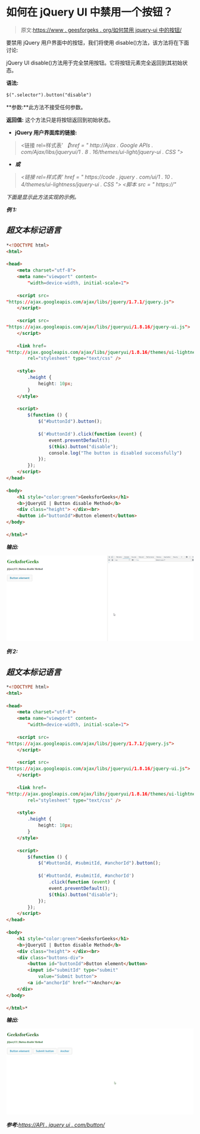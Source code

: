 # 如何在 jQuery UI 中禁用一个按钮？

> 原文:[https://www . geesforgeks . org/如何禁用 jquery-ui 中的按钮/](https://www.geeksforgeeks.org/how-to-disable-a-button-in-jquery-ui/)

要禁用 jQuery 用户界面中的按钮，我们将使用 disable()方法，该方法将在下面讨论:

jQuery UI disable()方法用于完全禁用按钮。它将按钮元素完全返回到其初始状态。

**语法:**

```html
$(".selector").button("disable")
```

**参数:**此方法不接受任何参数。

**返回值:** 这个方法只是将按钮返回到初始状态。

*   **jQuery 用户界面库的链接:**

> <链接 rel=样式表’
> *【href = " http://Ajax . Google APIs . com/Ajax/libs/jqueryui/1 . 8 . 16/themes/ui-light/jquery-ui . CSS ">*

*   ***或***

> *<链接 rel=样式表’
> *href = " https://code . jquery . com/ui/1 . 10 . 4/themes/ui-lightness/jquery-ui . CSS ">
> <脚本 src = " https://"**

*下面是显示此方法实现的示例。*

***例 1:***

## *超文本标记语言*

```html
*<!DOCTYPE html> 
<html> 

<head> 
    <meta charset="utf-8"> 
    <meta name="viewport" content= 
        "width=device-width, initial-scale=1">  

    <script src= 
"https://ajax.googleapis.com/ajax/libs/jquery/1.7.1/jquery.js"> 
    </script> 

    <script src= 
"https://ajax.googleapis.com/ajax/libs/jqueryui/1.8.16/jquery-ui.js"> 
    </script> 

    <link href= 
"http://ajax.googleapis.com/ajax/libs/jqueryui/1.8.16/themes/ui-lightness/jquery-ui.css"
        rel="stylesheet" type="text/css" /> 

    <style> 
        .height { 
            height: 10px; 
        } 
    </style> 

    <script> 
        $(function () { 
            $("#buttonId").button();

            $('#buttonId').click(function (event) { 
                event.preventDefault(); 
                $(this).button("disable"); 
                console.log("The button is disabled successfully")
            }); 
        }); 
    </script> 
</head> 

<body> 
    <h1 style="color:green">GeeksforGeeks</h1> 
    <b>jQueryUI | Button disable Method</b> 
    <div class="height"> </div><br> 
    <button id="buttonId">Button element</button> 
</body> 

</html>*
```

***输出:***

*![](img/58e449b6e5a3d9605fc66d0e0b105ffd.png)*

***例 2:***

## *超文本标记语言*

```html
*<!DOCTYPE html> 
<html> 

<head> 
    <meta charset="utf-8"> 
    <meta name="viewport" content= 
        "width=device-width, initial-scale=1"> 

    <script src= 
"https://ajax.googleapis.com/ajax/libs/jquery/1.7.1/jquery.js"> 
    </script> 

    <script src= 
"https://ajax.googleapis.com/ajax/libs/jqueryui/1.8.16/jquery-ui.js"> 
    </script> 

    <link href= 
"http://ajax.googleapis.com/ajax/libs/jqueryui/1.8.16/themes/ui-lightness/jquery-ui.css"
        rel="stylesheet" type="text/css" /> 

    <style> 
        .height { 
            height: 10px; 
        } 
    </style> 

    <script> 
        $(function () { 
            $("#buttonId, #submitId, #anchorId").button();

            $('#buttonId, #submitId, #anchorId')
                .click(function (event) { 
                event.preventDefault(); 
                $(this).button("disable"); 
            }); 
        }); 
    </script> 
</head> 

<body> 
    <h1 style="color:green">GeeksforGeeks</h1> 
    <b>jQueryUI | Button disable Method</b> 
    <div class="height"> </div><br> 
    <div class="buttons-div"> 
        <button id="buttonId">Button element</button> 
        <input id="submitId" type="submit" 
            value="Submit button"> 
        <a id="anchorId" href="">Anchor</a> 
    </div> 
</body> 

</html>*
```

***输出:***

*![](img/ac4f43063e46ac25432bbbf1dbc64022.png)*

***参考:**[https://API . jquery ui . com/button/](https://api.jqueryui.com/button/)*